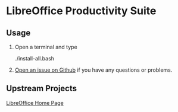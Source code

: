 # LibreOffice Productivity Suite

## Usage

1. Open a terminal and type

	./install-all.bash
1. [Open an issue on Github](https://github.com/znmeb/Computational-Journalism-Publishers-Workbench/issues/new) if you have any questions or problems.

## Upstream Projects
[LibreOffice Home Page](https://www.libreoffice.org/#0)
